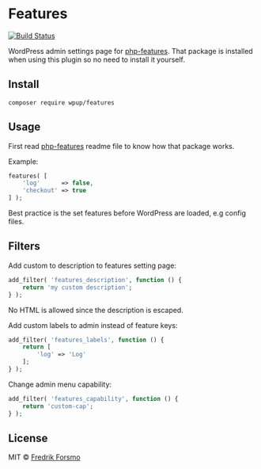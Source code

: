 # Features

[![Build Status](https://travis-ci.org/wpup/features.svg?branch=master)](https://travis-ci.org/wpup/features)

WordPress admin settings page for [php-features](https://github.com/frozzare/php-features). That package is installed when using this plugin so no need to install it yourself.

## Install

```
composer require wpup/features
```

## Usage

First read [php-features](https://github.com/frozzare/php-features) readme file to know how that package works.

Example:

```php
features( [
    'log'      => false,
    'checkout' => true
] );
```

Best practice is the set features before WordPress are loaded, e.g config files.

## Filters

Add custom to description to features setting page:

```php
add_filter( 'features_description', function () {
    return 'my custom description';
} );
```

No HTML is allowed since the description is escaped.

Add custom labels to admin instead of feature keys:

```php
add_filter( 'features_labels', function () {
    return [
        'log' => 'Log'
    ];
} );
```

Change admin menu capability:

```php
add_filter( 'features_capability', function () {
    return 'custom-cap';
} );
```

## License

MIT © [Fredrik Forsmo](https://github.com/frozzare)
